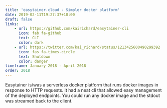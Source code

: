 ```yaml
---
title: 'easytainer.cloud - Simpler docker platform'
date: 2019-02-11T19:27:37+10:00
draft: false
links:
    - url: https://github.com/kairichard/easytainer-cli
      icon: fab fa-github
      text: CLI
      color: dark
    - url: https://twitter.com/kai_richard/status/1213425600490299392
      icon: fas fa-times-circle
      text: Shutdown
      color: danger
timeframe: January 2018 - April 2018
order: 2018
---
```


Easytainer is/was a serverless docker platform that runs docker images in response to HTTP requests.
It had a neat cli that allowed easy management of the deployed endpoints. You could run any docker image and the stdout was streamed back to the client.

